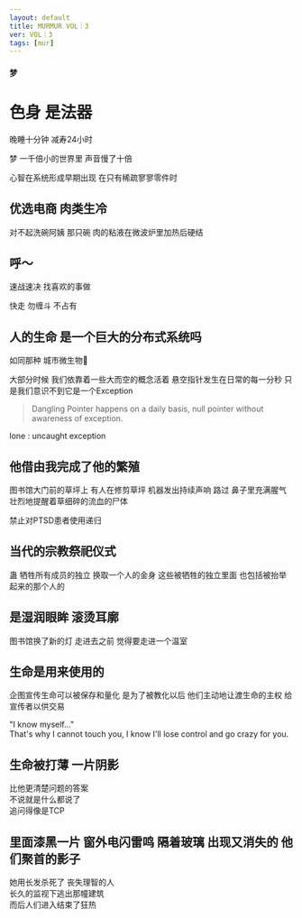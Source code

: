 ```yaml
---
layout: default
title: MURMUR VOL｜3
ver: VOL｜3
tags: [mur]
---
```

<h4 class=edge>梦</h4>

# 色身 是法器

晚睡十分钟 减寿24小时

梦
一千倍小的世界里 声音慢了十倍

心智在系统形成早期出现 在只有稀疏寥寥零件时

## 优选电商 肉类生冷

对不起洗碗阿姨 那只碗 肉的粘液在微波炉里加热后硬结

## 呼～

速战速决 找喜欢的事做

快走 勿缠斗 不占有

## 人的生命 是一个巨大的分布式系统吗

如同那种 城市微生物🦠

大部分时候 我们依靠着一些大而空的概念活着 悬空指针发生在日常的每一分秒 只是我们意识不到它是一个Exception

> Dangling Pointer happens on a daily basis, null pointer without awareness of exception.

lone
: uncaught exception

## 他借由我完成了他的繁殖

图书馆大门前的草坪上 有人在修剪草坪 机器发出持续声响 路过 鼻子里充满腥气 壮烈地提醒着草细碎的流血的尸体

禁止对PTSD患者使用递归

## 当代的宗教祭祀仪式

蛊 牺牲所有成员的独立 换取一个人的金身 这些被牺牲的独立里面 也包括被抬举起来的那个人的

## 是湿润眼眸 滚烫耳廓

图书馆换了新的灯 走进去之前 觉得要走进一个温室

## 生命是用来使用的

企图宣传生命可以被保存和量化 是为了被教化以后 他们主动地让渡生命的主权 给宣传者以供交易

"I know myself..."  
That's why I cannot touch you, I know I'll lose control and go crazy for you.

## 生命被打薄 一片阴影

比他更清楚问题的答案   
不说就是什么都说了   
追问得像是TCP  

## 里面漆黑一片 窗外电闪雷鸣 隔着玻璃 出现又消失的 他们聚首的影子

她用长发杀死了 丧失理智的人  
长久的监视下逃出那幢建筑  
而后人们进入结束了狂热  
